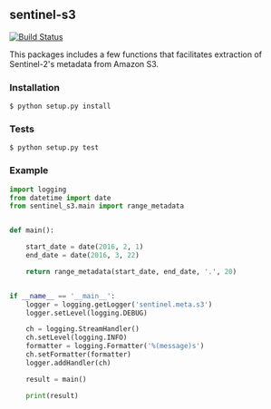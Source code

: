 ## sentinel-s3

[![Build Status](https://travis-ci.org/developmentseed/sentinel-s3.svg?branch=master)](https://travis-ci.org/developmentseed/sentinel-s3)

This packages includes a few functions that facilitates extraction of Sentinel-2\'s metadata from Amazon S3.

### Installation

    $ python setup.py install

### Tests

    $ python setup.py test


### Example

```python
import logging
from datetime import date
from sentinel_s3.main import range_metadata


def main():

    start_date = date(2016, 2, 1)
    end_date = date(2016, 3, 22)

    return range_metadata(start_date, end_date, '.', 20)


if __name__ == '__main__':
    logger = logging.getLogger('sentinel.meta.s3')
    logger.setLevel(logging.DEBUG)

    ch = logging.StreamHandler()
    ch.setLevel(logging.INFO)
    formatter = logging.Formatter('%(message)s')
    ch.setFormatter(formatter)
    logger.addHandler(ch)

    result = main()

    print(result)


```

